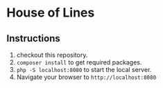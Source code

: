 # House of Lines
## Instructions

1. checkout this repository. 
2. `composer install` to get required packages. 
3. `php -S localhost:8080` to start the local server.
4. Navigate your browser to `http://localhost:8080`

